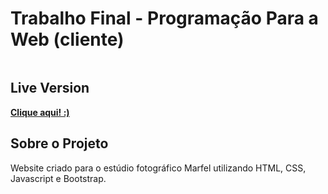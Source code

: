 # Trabalho Final - Programação Para a Web (cliente)

<p>
<img src="">
</p>

## Live Version

**[Clique aqui! :)](https://carol-limeres.neocities.org/)**

## Sobre o Projeto

Website criado para o estúdio fotográfico Marfel utilizando HTML, CSS, Javascript e Bootstrap.
